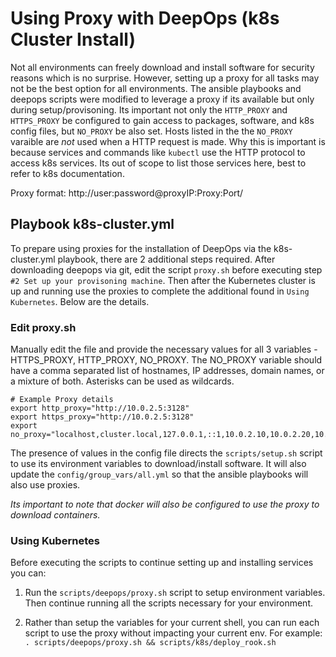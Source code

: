 Using Proxy with DeepOps (k8s Cluster Install)
======================

Not all environments can freely download and install software for security reasons which is no surprise. However, setting up a proxy for all tasks may not be the best option for all environments. The ansible playbooks and deepops scripts were modified to leverage a proxy if its available but only during setup/provisoning. Its important not only the `HTTP_PROXY` and `HTTPS_PROXY` be configured to gain access to packages, software, and k8s config files, but `NO_PROXY` be also set. Hosts listed in the the `NO_PROXY` varaible are *not* used when a HTTP request is made. Why this is important is because services and commands like `kubectl` use the HTTP protocol to access k8s services. Its out of scope to list those services here, best to refer to k8s documentation.

Proxy format: http://user:password@proxyIP:Proxy:Port/


Playbook k8s-cluster.yml
----------

To prepare using proxies for the installation of DeepOps via the k8s-cluster.yml playbook, there are 2 additional steps required. After downloading deepops via git, edit the script `proxy.sh` before executing step `#2 Set up your provisoning machine`. Then after the Kubernetes cluster is up and running use the proxies to complete the additional found in `Using Kubernetes`. Below are the details. 

### Edit proxy.sh
Manually edit the file and provide the necessary values for all 3 variables - HTTPS_PROXY, HTTP_PROXY, NO_PROXY. The NO_PROXY variable should have a comma separated list of hostnames, IP addresses, domain names, or a mixture of both. Asterisks can be used as wildcards.

```
# Example Proxy details
export http_proxy="http://10.0.2.5:3128"
export https_proxy="http://10.0.2.5:3128"
export no_proxy="localhost,cluster.local,127.0.0.1,::1,10.0.2.10,10.0.2.20,10.0.2.30" 
```

The presence of values in the config file directs the `scripts/setup.sh` script to use its environment variables to download/install software. It will also update the `config/group_vars/all.yml` so that the ansible playbooks will also use proxies. 

_Its important to note that docker will also be configured to use the proxy to download containers._

### Using Kubernetes

Before executing the scripts to continue setting up and installing services you can:

1. Run the `scripts/deepops/proxy.sh` script to setup environment variables. Then continue running all the scripts necessary for your environment. 

2. Rather than setup the variables for your current shell, you can run each script to use the proxy without impacting your current env. For example:
`. scripts/deepops/proxy.sh && scripts/k8s/deploy_rook.sh`

